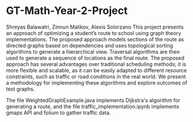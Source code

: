 # GT-Math-Year-2-Project
Shreyas Balawatri, Zinnun Malikov, Alexis Solorzano
This project presents an approach of optimizing a student’s route to school using graph theory implementations. The proposed approach models sections of the route as directed graphs based on dependencies and uses topological sorting algorithms to generate a hierarchical view. Traversal algorithms are then used to generate a sequence of locations as the final route. The proposed approach has several advantages over traditional scheduling methods; it is more flexible and scalable, as it can be easily adapted to different resource constraints, such as traffic or road conditions in the real world. We present a methodology for implementing these algorithms and explore outcomes of test graphs.

The file WeightedGraphExample.java implements Dijkstra's algorithm for generating a route, and the file traffic_implementation.ipynb implements gmaps API and folium to gather traffic data.
